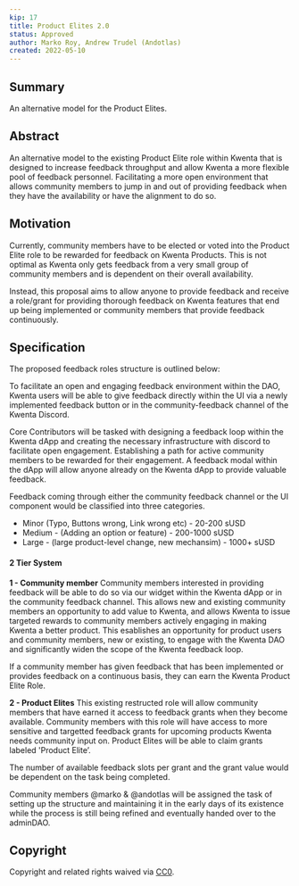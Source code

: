 ```yaml
---
kip: 17
title: Product Elites 2.0
status: Approved
author: Marko Roy, Andrew Trudel (Andotlas) 
created: 2022-05-10
---
```


## Summary

An alternative model for the Product Elites. 

## Abstract

An alternative model to the existing Product Elite role within Kwenta that is designed to increase feedback throughput and allow Kwenta a more flexible pool of feedback personnel. Facilitating a more open environment that allows community members to jump in and out of providing feedback when they have the availability or have the alignment to do so.

## Motivation

Currently, community members have to be elected or voted into the Product Elite role to be rewarded for feedback on Kwenta Products. This is not optimal as Kwenta only gets feedback from a very small group of community members and is dependent on their overall availability. 

Instead, this proposal aims to allow anyone to provide feedback and receive a role/grant for providing thorough feedback on Kwenta features that end up being implemented or community members that provide feedback continuously. 

## Specification

The proposed feedback roles structure is outlined below:

To facilitate an open and engaging feedback environment within the DAO, Kwenta users will be able to give feedback directly within the UI via a newly implemented feedback button or in the community-feedback channel of the Kwenta Discord. 

Core Contributors will be tasked with designing a feedback loop within the Kwenta dApp and creating the necessary infrastructure with discord to facilitate open engagement. Establishing a path for active community members to be rewarded for their engagement. A feedback modal within the dApp will allow anyone already on the Kwenta dApp to provide valuable feedback.

Feedback coming through either the community feedback channel or the UI component would be classified into three categories.

- Minor (Typo, Buttons wrong, Link wrong etc) - 20-200 sUSD
- Medium - (Adding an option or feature) - 200-1000 sUSD
- Large -  (large product-level change, new mechansim) - 1000+ sUSD
    
#### 2 Tier System

**1 - Community member**
Community members interested in providing feedback will be able to do so via our widget within the Kwenta dApp or in the community feedback channel. This allows new and existing community members an opportunity to add value to Kwenta, and allows Kwenta to issue targeted rewards to community members actively engaging in making Kwenta a better product. This esablishes an opportunity for product users and community members, new or existing, to engage with the Kwenta DAO and significantly widen the scope of the Kwenta feedback loop.

If a community member has given feedback that has been implemented or provides feedback on a continuous basis, they can earn the Kwenta Product Elite Role. 


**2 - Product Elites**
This existing restructed role will allow community members that have earned it access to feedback grants when they become available. Community members with this role will have access to more sensitive and targetted feedback grants for upcoming products Kwenta needs community input on. Product Elites will be able to claim grants labeled 'Product Elite’.

The number of available feedback slots per grant and the grant value would be dependent on the task being completed.

Community members @marko & @andotlas will be assigned the task of setting up the structure and maintaining it in the early days of its existence while the process is still being refined and eventually handed over to the adminDAO. 


## Copyright

Copyright and related rights waived via [CC0](https://creativecommons.org/publicdomain/zero/1.0/).
